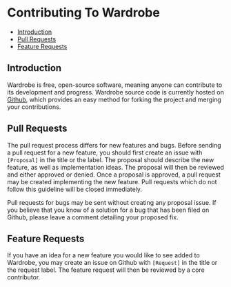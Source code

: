 # Contributing To Wardrobe

- [Introduction](#introduction)
- [Pull Requests](#pull-requests)
- [Feature Requests](#feature-requests)

<a name="introduction"></a>
## Introduction

Wardrobe is free, open-source software, meaning anyone can contribute to its development and progress. Wardrobe source code is currently hosted on [Github](//github.com/wardrobecms), which provides an easy method for forking the project and merging your contributions.

<a name="pull-requests"></a>
## Pull Requests

The pull request process differs for new features and bugs. Before sending a pull request for a new feature, you should first create an issue with `[Proposal]` in the title or the label. The proposal should describe the new feature, as well as implementation ideas. The proposal will then be reviewed and either approved or denied. Once a proposal is approved, a pull request may be created implementing the new feature. Pull requests which do not follow this guideline will be closed immediately.

Pull requests for bugs may be sent without creating any proposal issue. If you believe that you know of a solution for a bug that has been filed on Github, please leave a comment detailing your proposed fix.

<a name="feature-requests"></a>
## Feature Requests

If you have an idea for a new feature you would like to see added to Wardrobe, you may create an issue on Github with `[Request]` in the title or the request label. The feature request will then be reviewed by a core contributor.
